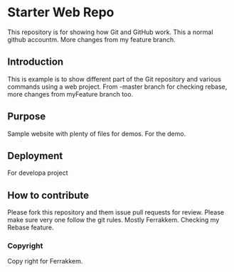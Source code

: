 # Starter Web Repo

This repository is for showing how Git and GitHub work. This a normal github accountm. More changes from my feature branch.


## Introduction
This is example is to show different part of the Git repository and various commands using a web project. From -master branch for checking rebase, more changes from myFeature branch too.

## Purpose

Sample website with plenty of files for demos. For the demo.

## Deployment
For developa project

## How to contribute
Please fork this repository and them issue pull requests for review. Please
make sure very one follow the git rules.
Mostly Ferrakkem.
Checking my Rebase feature.

### Copyright
Copy right for Ferrakkem.

